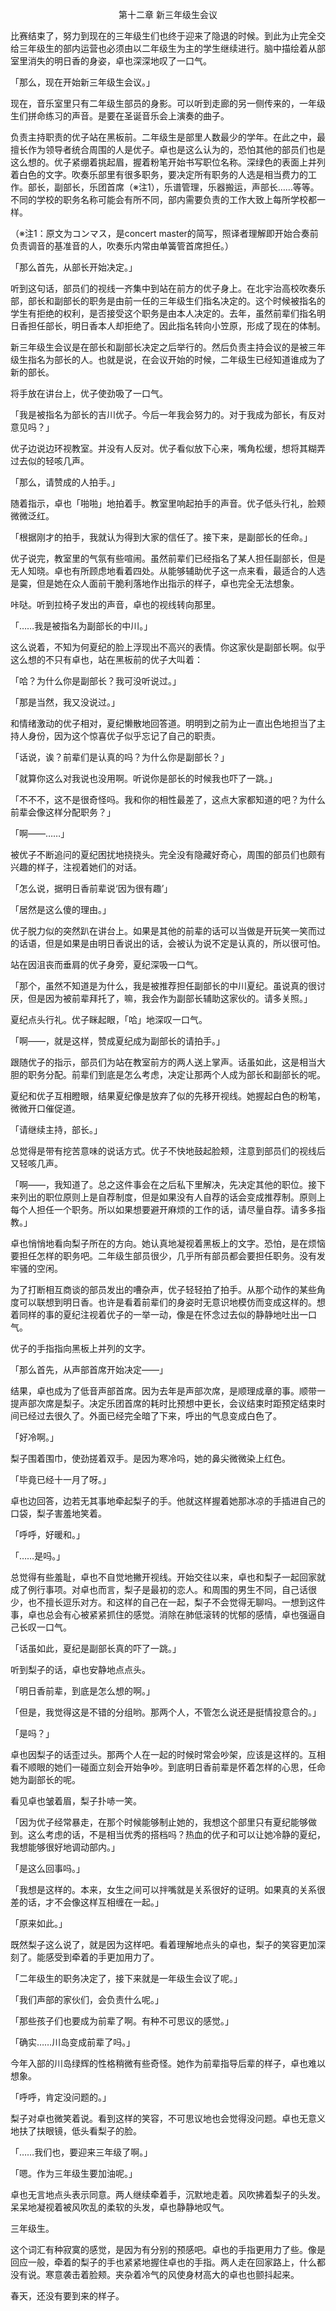 <p align="center">第十二章 新三年级生会议</p>

比赛结束了，努力到现在的三年级生们也终于迎来了隐退的时候。到此为止完全交给三年级生的部内运营也必须由以二年级生为主的学生继续进行。脑中描绘着从部室里消失的明日香的身姿，卓也深深地叹了一口气。

「那么，现在开始新三年级生会议。」

现在，音乐室里只有二年级生部员的身影。可以听到走廊的另一侧传来的，一年级生们拼命练习的声音。是要在圣诞音乐会上演奏的曲子。

负责主持职责的优子站在黑板前。二年级生是部里人数最少的学年。在此之中，最擅长作为领导者统合周围的人是优子。卓也是这么认为的，恐怕其他的部员们也是这么想的。优子紧绷着挑起眉，握着粉笔开始书写职位名称。深绿色的表面上并列着白色的文字。吹奏乐部里有很多职务，要决定所有职务的人选是相当费力的工作。部长，副部长，乐团首席（※注1），乐谱管理，乐器搬运，声部长……等等。不同的学校的职务名称可能会有所不同，部内需要负责的工作大致上每所学校都一样。

（※注1：原文为コンマス，是concert master的简写，照译者理解即开始合奏前负责调音的基准音的人，吹奏乐内常由单簧管首席担任。）

「那么首先，从部长开始决定。」

听到这句话，部员们的视线一齐集中到站在前方的优子身上。在北宇治高校吹奏乐部，部长和副部长的职务是由前一任的三年级生们指名决定的。这个时候被指名的学生有拒绝的权利，是否接受这个职务是由本人决定的。去年，虽然前辈们指名明日香担任部长，明日香本人却拒绝了。因此指名转向小笠原，形成了现在的体制。

新三年级生会议是在部长和副部长决定之后举行的。然后负责主持会议的是被三年级生指名为部长的人。也就是说，在会议开始的时候，二年级生已经知道谁成为了新的部长。

将手放在讲台上，优子使劲吸了一口气。

「我是被指名为部长的吉川优子。今后一年我会努力的。对于我成为部长，有反对意见吗？」

优子边说边环视教室。并没有人反对。优子看似放下心来，嘴角松缓，想将其糊弄过去似的轻咳几声。

「那么，请赞成的人拍手。」

随着指示，卓也「啪啪」地拍着手。教室里响起拍手的声音。优子低头行礼，脸颊微微泛红。

「根据刚才的拍手，我就认为得到大家的信任了。接下来，是副部长的任命。」

优子说完，教室里的气氛有些喧闹。虽然前辈们已经指名了某人担任副部长，但是无人知晓。卓也有所顾虑地看着四处。从能够辅助优子这一点来看，最适合的人选是霙，但是她在众人面前干脆利落地作出指示的样子，卓也完全无法想象。

咔哒。听到拉椅子发出的声音，卓也的视线转向那里。

「……我是被指名为副部长的中川。」

这么说着，不知为何夏纪的脸上浮现出不高兴的表情。你这家伙是副部长啊。似乎这么想的不只有卓也，站在黑板前的优子大叫着：

「哈？为什么你是副部长？我可没听说过。」

「那是当然，我又没说过。」

和情绪激动的优子相对，夏纪懒散地回答道。明明到之前为止一直出色地担当了主持人身份，因为这个惊喜优子似乎忘记了自己的职责。

「话说，诶？前辈们是认真的吗？为什么你是副部长？」

「就算你这么对我说也没用啊。听说你是部长的时候我也吓了一跳。」

「不不不，这不是很奇怪吗。我和你的相性最差了，这点大家都知道的吧？为什么前辈会像这样分配职务？」

「啊——……」

被优子不断追问的夏纪困扰地挠挠头。完全没有隐藏好奇心，周围的部员们也颇有兴趣的样子，注视着她们的对话。

「怎么说，据明日香前辈说‘因为很有趣’」

「居然是这么傻的理由。」

优子脱力似的突然趴在讲台上。如果是其他的前辈的话可以当做是开玩笑一笑而过的话语，但是如果是由明日香说出的话，会被认为说不定是认真的，所以很可怕。

站在因沮丧而垂肩的优子身旁，夏纪深吸一口气。

「那个，虽然不知道是为什么，我是被推荐担任副部长的中川夏纪。虽说真的很讨厌，但是因为被前辈拜托了，嘛，我会作为副部长辅助这家伙的。请多关照。」

夏纪点头行礼。优子眯起眼，「哈」地深叹一口气。

「啊——，就是这样，赞成夏纪成为副部长的请拍手。」

跟随优子的指示，部员们为站在教室前方的两人送上掌声。话虽如此，这是相当大胆的职务分配。前辈们到底是怎么考虑，决定让那两个人成为部长和副部长的呢。

夏纪和优子互相瞪眼，结果夏纪像是放弃了似的先移开视线。她握起白色的粉笔，微微开口催促道。

「请继续主持，部长。」

总觉得是带有挖苦意味的说话方式。优子不快地鼓起脸颊，注意到部员们的视线后又轻咳几声。

「啊——，我知道了。总之这件事会在之后私下里解决，先决定其他的职位。接下来列出的职位原则上是自荐制度，但是如果没有人自荐的话会变成推荐制。原则上每个人担任一个职务。所以如果想要避开麻烦的工作的话，请尽量自荐。请多多指教。」

卓也悄悄地看向梨子所在的方向。她认真地凝视着黑板上的文字。恐怕，是在烦恼要担任怎样的职务吧。二年级生部员很少，几乎所有部员都会要担任职务。没有发牢骚的空闲。

为了打断相互商谈的部员发出的嘈杂声，优子轻轻拍了拍手。从那个动作的某些角度可以联想到明日香。也许是看着前辈们的身姿时无意识地模仿而变成这样的。想着同样的事的夏纪注视着优子的一举一动，像是在怀念过去似的静静地吐出一口气。

优子的手指指向黑板上并列的文字。

「那么首先，从声部首席开始决定——」

结果，卓也成为了低音声部首席。因为去年是声部次席，是顺理成章的事。顺带一提声部次席是梨子。决定乐团首席的耗时比预想中更长，会议结束时距预定结束时间已经过去很久了。外面已经完全暗了下来，呼出的气息变成白色了。

「好冷啊。」

梨子围着围巾，使劲搓着双手。是因为寒冷吗，她的鼻尖微微染上红色。

「毕竟已经十一月了呀。」

卓也边回答，边若无其事地牵起梨子的手。他就这样握着她那冰凉的手插进自己的口袋，梨子害羞地笑着。

「呼呼，好暖和。」

「……是吗。」

总觉得有些羞耻，卓也不自觉地撇开视线。开始交往以来，卓也和梨子一起回家就成了例行事项。对卓也而言，梨子是最初的恋人。和周围的男生不同，自己话很少，也不擅长逗乐对方。和这样的自己在一起，梨子不会觉得无聊吗。一想到这件事，卓也总会有心被紧紧抓住的感觉。消除在肺低滚转的忧郁的感情，卓也强逼自己长叹一口气。

「话虽如此，夏纪是副部长真的吓了一跳。」

听到梨子的话，卓也安静地点点头。

「明日香前辈，到底是怎么想的啊。」

「但是，我觉得这是不错的分组哟。那两个人，不管怎么说还是挺情投意合的。」

「是吗？」

卓也因梨子的话歪过头。那两个人在一起的时候时常会吵架，应该是这样的。互相看不顺眼的她们一碰面立刻会开始争吵。到底明日香前辈是怀着怎样的心思，任命她为副部长的呢。

看见卓也皱着眉，梨子扑哧一笑。

「因为优子经常暴走，在那个时候能够制止她的，我想这个部里只有夏纪能够做到。这么考虑的话，不是相当优秀的搭档吗？热血的优子和可以让她冷静的夏纪，我想能够很好地调动部内。」

「是这么回事吗。」

「我想是这样的。本来，女生之间可以拌嘴就是关系很好的证明。如果真的关系很差的话，才不会像这样互相缠在一起。」

「原来如此。」

既然梨子这么说了，就是因为这样吧。看着理解地点头的卓也，梨子的笑容更加深刻了。能感受到牵着的手更加用力了。

「二年级生的职务决定了，接下来就是一年级生会议了呢。」

「我们声部的家伙们，会负责什么呢。」

「那些孩子们也要成为前辈了啊。有种不可思议的感觉。」

「确实……川岛变成前辈了吗。」

今年入部的川岛绿辉的性格稍微有些奇怪。她作为前辈指导后辈的样子，卓也难以想象。

「呼呼，肯定没问题的。」

梨子对卓也微笑着说。看到这样的笑容，不可思议地也会觉得没问题。卓也无意义地扶了扶眼镜，低头看梨子的脸。

「……我们也，要迎来三年级了啊。」

「嗯。作为三年级生要加油呢。」

卓也无言地点头表示同意。两人继续牵着手，沉默地走着。风吹拂着梨子的头发。呆呆地凝视着被风吹乱的柔软的头发，卓也静静地叹气。

三年级生。

这个词汇有种寂寞的感觉，是因为有分别的预感吧。卓也的手指更用力了些。像是回应一般，牵着的梨子的手也紧紧地握住卓也的手指。两人走在回家路上，什么都没有说。寒意袭击着脸颊。夹杂着冷气的风使身材高大的卓也也颤抖起来。

春天，还没有要到来的样子。

